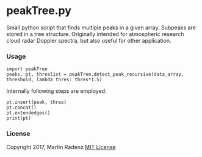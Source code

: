 # peakTree.py

Small python script that finds multiple peaks in a given array. Subpeaks are stored in a tree structure.
Originally intended for atmospheric research cloud radar Doppler spectra, but also useful for other application.

### Usage

```
import peakTree
peaks, pt, threslist = peakTree.detect_peak_recursive(data_array, threshold, lambda thres: thres*1.5)
```

Internally following steps are employed:
```
pt.insert(peak, thres)
pt.concat()
pt.extendedges()
print(pt)
```



### License
Copyright 2017, Martin Radenz
[MIT License](http://www.opensource.org/licenses/mit-license.php)
